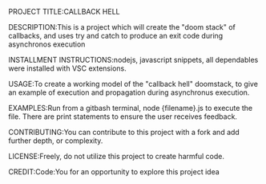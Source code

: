 PROJECT TITLE:CALLBACK HELL

DESCRIPTION:This is a project which will create the "doom stack" of callbacks, and uses try and catch to produce an exit code during asynchronos execution

INSTALLMENT INSTRUCTIONS:nodejs, javascript snippets, all dependables were installed with VSC extensions.

USAGE:To create a working model of the "callback hell" doomstack, to give an example of execution and propagation during asynchronus execution.

EXAMPLES:Run from a gitbash terminal, node {filename}.js to execute the file. There are print statements to ensure the user receives feedback.

CONTRIBUTING:You can contribute to this project with a fork and add further depth, or complexity.

LICENSE:Freely, do not utilize this project to create harmful code.

CREDIT:Code:You for an opportunity to explore this project idea

